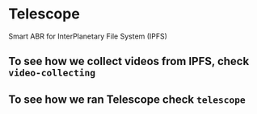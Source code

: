 # Telescope
Smart ABR for InterPlanetary File System (IPFS)

## To see how we collect videos from IPFS, check `video-collecting`

## To see how we ran Telescope check `telescope`
